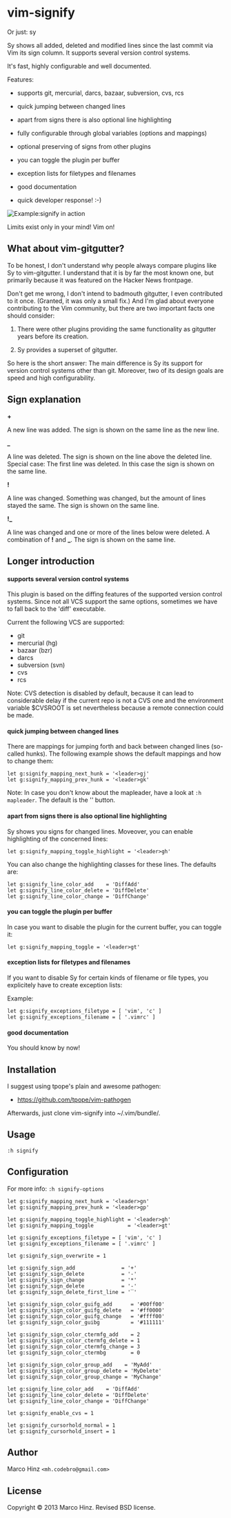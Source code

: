 # vim-signify

Or just: sy

Sy shows all added, deleted and modified lines since the last commit via Vim its
sign column. It supports several version control systems.

It's fast, highly configurable and well documented.

Features:

- supports git, mercurial, darcs, bazaar, subversion, cvs, rcs
- quick jumping between changed lines
- apart from signs there is also optional line highlighting
- fully configurable through global variables (options and mappings)
- optional preserving of signs from other plugins
- you can toggle the plugin per buffer
- exception lists for filetypes and filenames
- good documentation

- quick developer response! :-)

![Example:signify in action](https://github.com/mhinz/vim-signify/raw/master/signify.png)

Limits exist only in your mind! Vim on!

## What about vim-gitgutter?

To be honest, I don't understand why people always compare plugins like Sy to
vim-gitgutter. I understand that it is by far the most known one, but primarily
because it was featured on the Hacker News frontpage.

Don't get me wrong, I don't intend to badmouth gitgutter, I even contributed to
it once. (Granted, it was only a small fix.) And I'm glad about everyone
contributing to the Vim community, but there are two important facts one should
consider:

1. There were other plugins providing the same functionality as gitgutter years
   before its creation.

1. Sy provides a superset of gitgutter.

So here is the short answer: The main difference is Sy its support for version
control systems other than git. Moreover, two of its design goals are speed and
high configurability.

## Sign explanation

**+**

A new line was added. The sign is shown on the same line as the new line.

**_**

A line was deleted. The sign is shown on the line above the deleted line. Special case: The first line was deleted. In this case the sign is shown on the same line.

**!**

A line was changed. Something was changed, but the amount of lines stayed the same. The sign is shown on the same line.

**!_**

A line was changed and one or more of the lines below were deleted. A combination of **!** and **_**. The sign is shown on the same line.

## Longer introduction

#### supports several version control systems

This plugin is based on the diffing features of the supported version control
systems. Since not all VCS support the same options, sometimes we have to fall
back to the 'diff' executable.

Current the following VCS are supported:

- git
- mercurial (hg)
- bazaar (bzr)
- darcs
- subversion (svn)
- cvs
- rcs

Note: CVS detection is disabled by default, because it can lead to considerable
delay if the current repo is not a CVS one and the environment variable $CVSROOT
is set nevertheless because a remote connection could be made.

#### quick jumping between changed lines

There are mappings for jumping forth and back between changed lines (so-called
hunks). The following example shows the default mappings and how to change them:

    let g:signify_mapping_next_hunk = '<leader>gj'
    let g:signify_mapping_prev_hunk = '<leader>gk'

Note: In case you don't know about the mapleader, have a look at `:h mapleader`.
The default is the '\' button.

#### apart from signs there is also optional line highlighting

Sy shows you signs for changed lines. Moveover, you can enable highlighting of
the concerned lines:

    let g:signify_mapping_toggle_highlight = '<leader>gh'

You can also change the highlighting classes for these lines. The defaults are:

    let g:signify_line_color_add    = 'DiffAdd'
    let g:signify_line_color_delete = 'DiffDelete'
    let g:signify_line_color_change = 'DiffChange'

#### you can toggle the plugin per buffer

In case you want to disable the plugin for the current buffer, you can toggle
it:

    let g:signify_mapping_toggle = '<leader>gt'

#### exception lists for filetypes and filenames

If you want to disable Sy for certain kinds of filename or file types,
you explicitely have to create exception lists:

Example:

    let g:signify_exceptions_filetype = [ 'vim', 'c' ]
    let g:signify_exceptions_filename = [ '.vimrc' ]

#### good documentation

You should know by now!

## Installation

I suggest using tpope's plain and awesome pathogen:

- https://github.com/tpope/vim-pathogen

Afterwards, just clone vim-signify into ~/.vim/bundle/.

## Usage

`:h signify`

## Configuration

For more info: `:h signify-options`

    let g:signify_mapping_next_hunk = '<leader>gn'
    let g:signify_mapping_prev_hunk = '<leader>gp'

    let g:signify_mapping_toggle_highlight = '<leader>gh'
    let g:signify_mapping_toggle           = '<leader>gt'

    let g:signify_exceptions_filetype = [ 'vim', 'c' ]
    let g:signify_exceptions_filename = [ '.vimrc' ]

    let g:signify_sign_overwrite = 1

    let g:signify_sign_add               = '+'
    let g:signify_sign_delete            = '-'
    let g:signify_sign_change            = '*'
    let g:signify_sign_delete            = '-'
    let g:signify_sign_delete_first_line = '‾'

    let g:signify_sign_color_guifg_add      = '#00ff00'
    let g:signify_sign_color_guifg_delete   = '#ff0000'
    let g:signify_sign_color_guifg_change   = '#ffff00'
    let g:signify_sign_color_guibg          = '#111111'

    let g:signify_sign_color_ctermfg_add    = 2
    let g:signify_sign_color_ctermfg_delete = 1
    let g:signify_sign_color_ctermfg_change = 3
    let g:signify_sign_color_ctermbg        = 0

    let g:signify_sign_color_group_add    = 'MyAdd'
    let g:signify_sign_color_group_delete = 'MyDelete'
    let g:signify_sign_color_group_change = 'MyChange'

    let g:signify_line_color_add    = 'DiffAdd'
    let g:signify_line_color_delete = 'DiffDelete'
    let g:signify_line_color_change = 'DiffChange'

    let g:signify_enable_cvs = 1

    let g:signify_cursorhold_normal = 1
    let g:signify_cursorhold_insert = 1

## Author

Marco Hinz `<mh.codebro@gmail.com>`

## License

Copyright © 2013 Marco Hinz. Revised BSD license.
